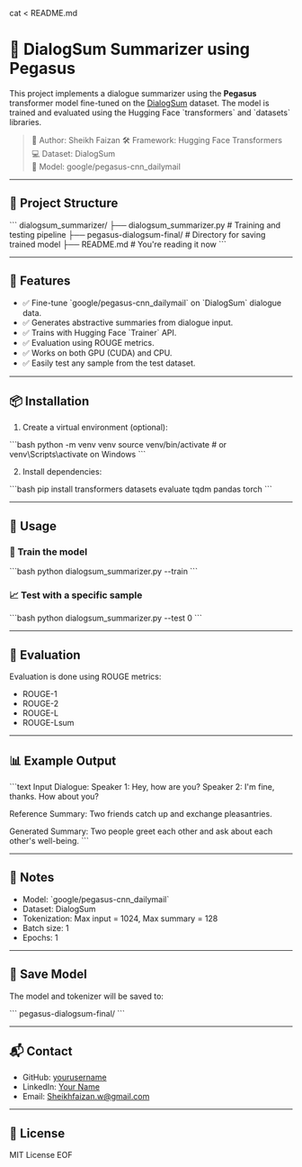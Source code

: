 cat <<EOF > README.md

# 🧠 DialogSum Summarizer using Pegasus

This project implements a dialogue summarizer using the **Pegasus** transformer model fine-tuned on the [DialogSum](https://huggingface.co/datasets/knkarthick/dialogsum) dataset. The model is trained and evaluated using the Hugging Face \`transformers\` and \`datasets\` libraries.

> 🔧 Author: Sheikh Faizan
> 🛠️ Framework: Hugging Face Transformers  
> 💻 Dataset: DialogSum  
> 🤖 Model: google/pegasus-cnn_dailymail

---

## 📁 Project Structure

\`\`\`
dialogsum_summarizer/
├── dialogsum_summarizer.py # Training and testing pipeline
├── pegasus-dialogsum-final/ # Directory for saving trained model
├── README.md # You're reading it now
\`\`\`

---

## 📌 Features

- ✅ Fine-tune \`google/pegasus-cnn_dailymail\` on \`DialogSum\` dialogue data.
- ✅ Generates abstractive summaries from dialogue input.
- ✅ Trains with Hugging Face \`Trainer\` API.
- ✅ Evaluation using ROUGE metrics.
- ✅ Works on both GPU (CUDA) and CPU.
- ✅ Easily test any sample from the test dataset.

---

## 📦 Installation

1. Create a virtual environment (optional):

\`\`\`bash
python -m venv venv
source venv/bin/activate # or venv\\Scripts\\activate on Windows
\`\`\`

2. Install dependencies:

\`\`\`bash
pip install transformers datasets evaluate tqdm pandas torch
\`\`\`

---

## 🚀 Usage

### 🔧 Train the model

\`\`\`bash
python dialogsum_summarizer.py --train
\`\`\`

### 📈 Test with a specific sample

\`\`\`bash
python dialogsum_summarizer.py --test 0
\`\`\`

---

## 🧪 Evaluation

Evaluation is done using ROUGE metrics:

- ROUGE-1
- ROUGE-2
- ROUGE-L
- ROUGE-Lsum

---

## 📊 Example Output

\`\`\`text
Input Dialogue:
Speaker 1: Hey, how are you?
Speaker 2: I'm fine, thanks. How about you?

Reference Summary:
Two friends catch up and exchange pleasantries.

Generated Summary:
Two people greet each other and ask about each other's well-being.
\`\`\`

---

## 📌 Notes

- Model: \`google/pegasus-cnn_dailymail\`
- Dataset: DialogSum
- Tokenization: Max input = 1024, Max summary = 128
- Batch size: 1
- Epochs: 1

---

## 📂 Save Model

The model and tokenizer will be saved to:

\`\`\`
pegasus-dialogsum-final/
\`\`\`

---

## 📬 Contact

- GitHub: [yourusername](https://github.com/shkhfzn9)
- LinkedIn: [Your Name](https://www.linkedin.com/in/sheikh-faizan-4a9a29326/)
- Email: Sheikhfaizan.w@gmail.com

---

## 📜 License

MIT License
EOF
